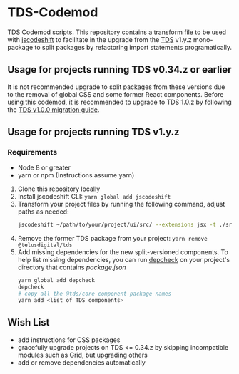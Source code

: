 # TDS-Codemod

TDS Codemod scripts. This repository contains a transform file to be used with [jscodeshift][facebook-jscodeshift] to
facilitate in the upgrade from the [TDS][tds-github] v1.y.z mono-package to split packages by refactoring import
statements programatically.

## Usage for projects running TDS v0.34.z or earlier

It is not recommended upgrade to split packages from these versions due to the removal of global CSS and some former
React components. Before using this codemod, it is recommended to upgrade to TDS 1.0.z by following the
[TDS v1.0.0 migration guide][migration].

## Usage for projects running TDS v1.y.z

### Requirements

* Node 8 or greater
* yarn or npm (Instructions assume yarn)

1. Clone this repository locally
2. Install jscodeshift CLI: `yarn global add jscodeshift`
3. Transform your project files by running the following command, adjust paths as needed:
   ```sh
   jscodeshift ~/path/to/your/project/ui/src/ --extensions jsx -t ./src/transform.js
   ```
4. Remove the former TDS package from your project: `yarn remove @telusdigital/tds`
5. Add missing dependencies for the new split-versioned components. To help list missing dependencies, you can
   run [depcheck](https://www.npmjs.com/package/depcheck) on your project's directory that contains _package.json_
   ```sh
   yarn global add depcheck
   depcheck
   # copy all the @tds/core-component package names
   yarn add <list of TDS components>
   ```

## Wish List

* add instructions for CSS packages
* gracefully upgrade projects on TDS <= 0.34.z by skipping incompatible modules such as Grid, but upgrading others
* add or remove dependencies automatically

[facebook-jscodeshift]: https://github.com/facebook/jscodeshift
[tds-github]: https://github.com/telusdigital/tds
[migration]: https://github.com/telusdigital/tds/releases/tag/v1.0.0
